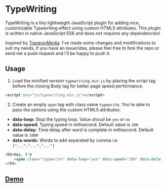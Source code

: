 # TypeWriting

TypeWriting is a tiny lightweight JavaScript plugin for adding nice, customizable Typewriting effect using custom HTML5 attributes. This plugin is written in native JavaScript ES6 and does not requires any dependencies!

Inspired by [TraversyMedia](https://www.traversymedia.com/). I've made some changes and modifications to suit my needs, if you have an issue/idea, please feel free to fork the repo or send me a push request and i'll be happy to push it.

## Usage

1. Load the minified version `typewriting.min.js` by placing the script tag before the closing Body tag for better page speed performance.
```html
<script src="js/typewriting.min.js"></script>
```
2. Create an empty `span` tag with class name `typewrite`. You're able to pass the options using the custom HTML5 attributes:

- **data-loop:** Stop the typing loop. Value shoud be `yes` or `no`
- **data-speed:** Typing speed in millisecond. Default value is `100`
- **data-delay:** Time delay after word is complete in millisecond. Default value is `1000`
- **data-words:** Words to add separated by comma i.e. `["...","...","..."]`

```html
<h3>Hey, I'm
    <span class="typewrite" data-loop="yes" data-speed="100" data-delay="1000" data-words='["word 1", "word 2", "word 3"]'></span>
</h3>
```
## [Demo](https://awran5.github.io/typewriting/)
